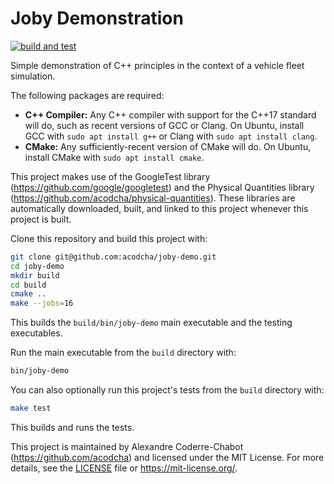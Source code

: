 # Joby Demonstration

[![build and test](https://github.com/acodcha/joby-demo/actions/workflows/build_and_test.yaml/badge.svg?branch=main)](https://github.com/acodcha/joby-demo/actions/workflows/build_and_test.yaml)

Simple demonstration of C++ principles in the context of a vehicle fleet simulation.

The following packages are required:

- **C++ Compiler:** Any C++ compiler with support for the C++17 standard will do, such as recent versions of GCC or Clang. On Ubuntu, install GCC with `sudo apt install g++` or Clang with `sudo apt install clang`.
- **CMake:** Any sufficiently-recent version of CMake will do. On Ubuntu, install CMake with `sudo apt install cmake`.

This project makes use of the GoogleTest library (<https://github.com/google/googletest>) and the Physical Quantities library (<https://github.com/acodcha/physical-quantities>). These libraries are automatically downloaded, built, and linked to this project whenever this project is built.

Clone this repository and build this project with:

```bash
git clone git@github.com:acodcha/joby-demo.git
cd joby-demo
mkdir build
cd build
cmake ..
make --jobs=16
```

This builds the `build/bin/joby-demo` main executable and the testing executables.

Run the main executable from the `build` directory with:

```bash
bin/joby-demo
```

You can also optionally run this project's tests from the `build` directory with:

```bash
make test
```

This builds and runs the tests.

This project is maintained by Alexandre Coderre-Chabot (<https://github.com/acodcha>) and licensed under the MIT License. For more details, see the [LICENSE](LICENSE) file or <https://mit-license.org/>.
